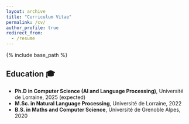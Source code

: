 ```yaml
---
layout: archive
title: "Curriculum Vitae"
permalink: /cv/
author_profile: true
redirect_from:
  - /resume
---
```


{% include base_path %}

## Education 🎓

* **Ph.D in Computer Science (AI and Language Processing)**, Université de Lorraine, 2025 (expected)
* **M.Sc. in Natural Language Processing**, Université de Lorraine, 2022
* **B.S. in Maths and Computer Science**, Université de Grenoble Alpes, 2020

<!-- Work experience
======
* Spring 2024: Academic Pages Collaborator
  * Github University
  * Duties includes: Updates and improvements to template
  * Supervisor: The Users

* Fall 2015: Research Assistant
  * Github University
  * Duties included: Merging pull requests
  * Supervisor: Professor Hub

* Summer 2015: Research Assistant
  * Github University
  * Duties included: Tagging issues
  * Supervisor: Professor Git
  
Skills
======
* Skill 1
* Skill 2
  * Sub-skill 2.1
  * Sub-skill 2.2
  * Sub-skill 2.3
* Skill 3

Publications
======
  <ul>{% for post in site.publications reversed %}
    {% include archive-single-cv.html %}
  {% endfor %}</ul>
  
Talks
======
  <ul>{% for post in site.talks reversed %}
    {% include archive-single-talk-cv.html  %}
  {% endfor %}</ul>
  
Teaching
======
  <ul>{% for post in site.teaching reversed %}
    {% include archive-single-cv.html %}
  {% endfor %}</ul>
  
Service and leadership
======
* Currently signed in to 43 different slack teams -->
